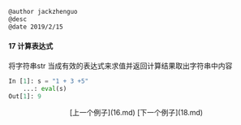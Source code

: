 ```markdown
@author jackzhenguo
@desc 
@date 2019/2/15
```

#### 17 计算表达式

将字符串str 当成有效的表达式来求值并返回计算结果取出字符串中内容

```python
In [1]: s = "1 + 3 +5"
    ...: eval(s)
Out[1]: 9
```

<center>[上一个例子](16.md)    [下一个例子](18.md)</center>